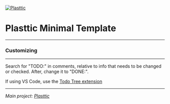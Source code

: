 [![Plasttic](https://plasttic.dev/assets/img/social/default-banner-1200_630.png)](https://plasttic.dev)

# Plasttic Minimal Template

---

### Customizing

---

Search for "TODO:" in comments, relative to info that needs to be changed or checked. After, change it to "DONE:".

If using VS Code, use the [Todo Tree extension](https://marketplace.visualstudio.com/items?itemName=Gruntfuggly.todo-tree)

---

_Main project: [Plasttic](https://github.com/tojeiro-me/Plasttic)_
